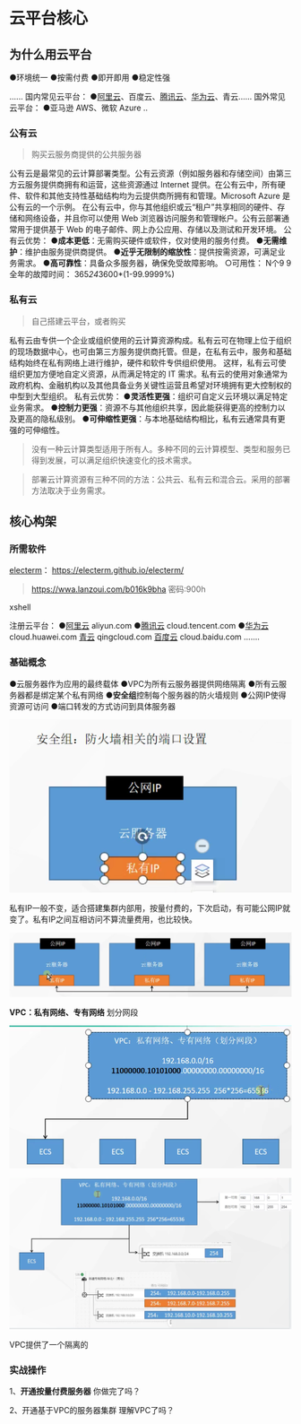 # 云平台核心

## 为什么用云平台

●环境统一
●按需付费 
●即开即用 
●稳定性强

......
国内常见云平台：
●[阿里云](https://promotion.aliyun.com/ntms/act/ambassador/sharetouser.html?userCode=50sid5bu&utm_source=50sid5bu)、百度云、[腾讯云](https://curl.qcloud.com/iyFTRSJb)、[华为云](https://activity.huaweicloud.com/discount_area_v5/index.html?fromacct=d1a6f32e-d6d0-4702-9213-eafe022a0708&utm_source=bGVpZmVuZ3lhbmc==&utm_medium=cps&utm_campaign=201905)、青云......
国外常见云平台：
●亚马逊 AWS、微软 Azure ..

### 公有云

> 购买云服务商提供的公共服务器

公有云是最常见的云计算部署类型。公有云资源（例如服务器和存储空间）由第三方云服务提供商拥有和运营，这些资源通过 Internet 提供。在公有云中，所有硬件、软件和其他支持性基础结构均为云提供商所拥有和管理。Microsoft Azure 是公有云的一个示例。
在公有云中，你与其他组织或云“租户”共享相同的硬件、存储和网络设备，并且你可以使用 Web 浏览器访问服务和管理帐户。公有云部署通常用于提供基于 Web 的电子邮件、网上办公应用、存储以及测试和开发环境。
公有云优势：
●**成本更低**：无需购买硬件或软件，仅对使用的服务付费。
●**无需维护**：维护由服务提供商提供。
●**近乎无限制的缩放性**：提供按需资源，可满足业务需求。
●**高可靠性**：具备众多服务器，确保免受故障影响。
○可用性： N个9   9   全年的故障时间： 365*24*3600*(1-99.9999%)

### 私有云

> 自己搭建云平台，或者购买

私有云由专供一个企业或组织使用的云计算资源构成。私有云可在物理上位于组织的现场数据中心，也可由第三方服务提供商托管。但是，在私有云中，服务和基础结构始终在私有网络上进行维护，硬件和软件专供组织使用。
这样，私有云可使组织更加方便地自定义资源，从而满足特定的 IT 需求。私有云的使用对象通常为政府机构、金融机构以及其他具备业务关键性运营且希望对环境拥有更大控制权的中型到大型组织。
私有云优势：
●**灵活性更强**：组织可自定义云环境以满足特定业务需求。
●**控制力更强**：资源不与其他组织共享，因此能获得更高的控制力以及更高的隐私级别。
●**可伸缩性更强**：与本地基础结构相比，私有云通常具有更强的可伸缩性。

> 没有一种云计算类型适用于所有人。多种不同的云计算模型、类型和服务已得到发展，可以满足组织快速变化的技术需求。

> 部署云计算资源有三种不同的方法：公共云、私有云和混合云。采用的部署方法取决于业务需求。

## 核心构架

### 所需软件

[electerm](https://electerm.github.io/electerm/)：  https://electerm.github.io/electerm/

> https://wwa.lanzoui.com/b016k9bha
> 密码:900h

xshell

注册云平台：
●[阿里云](https://www.aliyun.com/daily-act/ecs/activity_selection?userCode=50sid5bu)   aliyun.com 
●[腾讯云](https://curl.qcloud.com/iyFTRSJb)   cloud.tencent.com
●[华为云](https://activity.huaweicloud.com/discount_area_v5/index.html?fromacct=d1a6f32e-d6d0-4702-9213-eafe022a0708&utm_source=bGVpZmVuZ3lhbmc==&utm_medium=cps&utm_campaign=201905)   cloud.huawei.com
[青云](https://www.qingcloud.com/promotion2021)       qingcloud.com
[百度云](http://cloud.baidu.com/)    cloud.baidu.com
.......

### 基础概念

●云服务器作为应用的最终载体
●VPC为所有云服务器提供网络隔离
●所有云服务器都是绑定某个私有网络
●**安全组**控制每个服务器的防火墙规则
●公网IP使得资源可访问
●端口转发的方式访问到具体服务器

![image-20210930230304480](img/云平台.assets/image-20210930230304480.png)

私有IP一般不变，适合搭建集群内部用，按量付费的，下次启动，有可能公网IP就变了。私有IP之间互相访问不算流量费用，也比较快。

![image-20210930230524497](img/云平台.assets/image-20210930230524497.png)



**VPC：私有网络、专有网络** 划分网段

![image-20210930230820352](img/云平台.assets/image-20210930230820352.png)



![image-20210930231026659](img/云平台.assets/image-20210930231026659.png)

VPC提供了一个隔离的

### 实战操作

1、**开通按量付费服务器**
你做完了吗？

2、开通基于VPC的服务器集群
理解VPC了吗？

